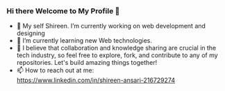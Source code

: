 ### Hi there Welcome to My Profile 👋
- 🔭 My self Shireen. I’m currently working on web development and designing 
- 🌱 I’m currently learning new Web technologies.
- 🥰  I believe that collaboration and knowledge sharing are crucial in the tech industry, so feel free to explore, fork, and contribute to any of my repositories.            Let's build amazing things together!
- 📫 How to reach out at me:  
https://www.linkedin.com/in/shireen-ansari-216729274


<!--
**Shireen57/Shireen57** is a ✨ _special_ ✨ repository because its `README.md` (this file) appears on your GitHub profile.

Here are some ideas to get you started:


-->
